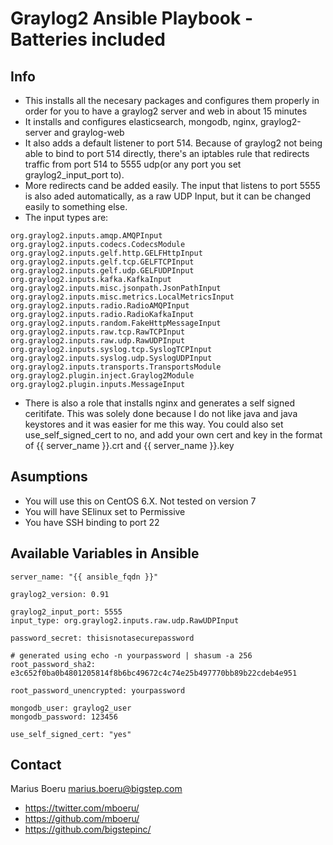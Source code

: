 # Graylog2 Ansible Playbook - Batteries included


## Info
 - This installs all the necesary packages and configures them properly in order for you to have a graylog2 server and web in about 15 minutes
 - It installs and configures elasticsearch, mongodb, nginx, graylog2-server and graylog-web
 - It also adds a default listener to port 514. Because of graylog2 not being able to bind to port 514 directly, there's an iptables rule that redirects traffic from port 514 to 5555 udp(or any port you set graylog2_input_port to). 
 - More redirects cand be added easily. The input that listens to port 5555 is also aded automatically, as a raw UDP Input, but it can be changed easily to something else.
 - The input types are:

```
org.graylog2.inputs.amqp.AMQPInput
org.graylog2.inputs.codecs.CodecsModule
org.graylog2.inputs.gelf.http.GELFHttpInput
org.graylog2.inputs.gelf.tcp.GELFTCPInput
org.graylog2.inputs.gelf.udp.GELFUDPInput
org.graylog2.inputs.kafka.KafkaInput
org.graylog2.inputs.misc.jsonpath.JsonPathInput
org.graylog2.inputs.misc.metrics.LocalMetricsInput
org.graylog2.inputs.radio.RadioAMQPInput
org.graylog2.inputs.radio.RadioKafkaInput
org.graylog2.inputs.random.FakeHttpMessageInput
org.graylog2.inputs.raw.tcp.RawTCPInput
org.graylog2.inputs.raw.udp.RawUDPInput
org.graylog2.inputs.syslog.tcp.SyslogTCPInput
org.graylog2.inputs.syslog.udp.SyslogUDPInput
org.graylog2.inputs.transports.TransportsModule
org.graylog2.plugin.inject.Graylog2Module
org.graylog2.plugin.inputs.MessageInput
```

 - There is also a role that installs nginx and generates a self signed ceritifate. This was solely done because I do not like java and java keystores and it was easier for me this way. You could also set use_self_signed_cert to no, and add your own cert and key in the format of {{ server_name }}.crt and {{ server_name }}.key

## Asumptions
 - You will use this on CentOS 6.X. Not tested on version 7 
 - You will have SElinux set to Permissive
 - You have SSH binding to port 22


## Available Variables in Ansible


```
server_name: "{{ ansible_fqdn }}"

graylog2_version: 0.91

graylog2_input_port: 5555
input_type: org.graylog2.inputs.raw.udp.RawUDPInput

password_secret: thisisnotasecurepassword

# generated using echo -n yourpassword | shasum -a 256
root_password_sha2: e3c652f0ba0b4801205814f8b6bc49672c4c74e25b497770bb89b22cdeb4e951

root_password_unencrypted: yourpassword

mongodb_user: graylog2_user
mongodb_password: 123456

use_self_signed_cert: "yes"
```

## Contact

Marius Boeru <marius.boeru@bigstep.com>
 * https://twitter.com/mboeru/
 * https://github.com/mboeru/
 * https://github.com/bigstepinc/
